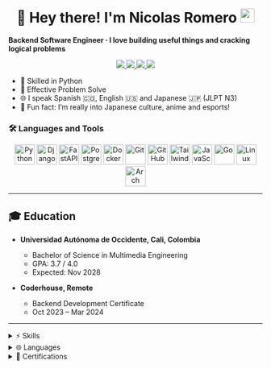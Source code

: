 <h1 align="center" > 👋 Hey there! I'm Nicolas Romero <img src="https://emojis.slackmojis.com/emojis/images/1531849430/4246/blob-sunglasses.gif?1531849430" width="28"/></h1>

<p align="center">
  
  <strong>Backend Software Engineer · I love building useful things and cracking logical problems</strong>
</p>

<p align="center">

<a href="https://leetcode.com/u/kruznicolas" target="_blank">
    <img src="https://img.shields.io/badge/LeetCode-%23FFA116.svg?style=for-the-badge&logo=leetcode&logoColor=black" />
</a>

<a href="https://www.linkedin.com/in/kruznicolas" target="_blank">
    <img src="https://img.shields.io/badge/LinkedIn-%230077B5.svg?style=for-the-badge&logo=linkedin&logoColor=white" />
</a>

<a href="https://portfoliokruzn.netlify.app" target="_blank">
    <img src="https://img.shields.io/badge/Portfolio-%231C1C1C.svg?style=for-the-badge&logo=About.me&logoColor=white" />
</a>

<a href="mailto:kruznicolas@gmail.com">
    <img src="https://img.shields.io/badge/Gmail-%23D14836.svg?style=for-the-badge&logo=gmail&logoColor=white" />
</a>

</p>

<ul>
    <li> 🐍 Skilled in Python </li>
    <li> 🎯 Effective Problem Solve </li>
    <li> 🌐 I speak Spanish 🇨🇴, English 🇺🇸 and Japanese 🇯🇵 (JLPT N3)  </li>
    <li> 🎌 Fun fact: I’m really into Japanese culture, anime and esports! </li>
</ul>

### 🛠️ Languages and Tools

<p align="center">
  <!-- Python -->
  <img src="https://cdn.jsdelivr.net/gh/devicons/devicon/icons/python/python-original.svg" width="40" alt="Python" />

  <!-- Django -->
  <img src="https://cdn.jsdelivr.net/gh/devicons/devicon/icons/django/django-plain.svg" width="40" alt="Django" />

  <!-- FastAPI (no en devicon, usamos link externo) -->
  <img src="https://fastapi.tiangolo.com/img/logo-margin/logo-teal.png" width="40" alt="FastAPI" />

   <!-- PostgreSQL -->
  <img src="https://cdn.jsdelivr.net/gh/devicons/devicon/icons/postgresql/postgresql-original.svg" width="40" alt="PostgreSQL" />

  <!-- Docker -->
  <img src="https://cdn.jsdelivr.net/gh/devicons/devicon/icons/docker/docker-original.svg" width="40" alt="Docker" />

  <!-- Git -->
  <img src="https://cdn.jsdelivr.net/gh/devicons/devicon/icons/git/git-original.svg" width="40" alt="Git" />

  <!-- GitHub -->
  <img src="https://cdn.jsdelivr.net/gh/devicons/devicon/icons/github/github-original.svg" width="40" alt="GitHub" />

  <!-- Tailwind -->
  <img src="https://cdn.jsdelivr.net/gh/devicons/devicon@latest/icons/tailwindcss/tailwindcss-original.svg" width="40" alt="Tailwind CSS" />

  <!-- JavaScript -->
  <img src="https://cdn.jsdelivr.net/gh/devicons/devicon/icons/javascript/javascript-original.svg" width="40" alt="JavaScript" />

  <!-- Go -->
  <img src="https://cdn.jsdelivr.net/gh/devicons/devicon/icons/go/go-original.svg" width="40" alt="Go" />

  <!-- Linux -->
  <img src="https://cdn.jsdelivr.net/gh/devicons/devicon/icons/linux/linux-original.svg" width="40" alt="Linux" />

  <!-- Arch Linux -->
  <img src="https://cdn.jsdelivr.net/gh/devicons/devicon/icons/archlinux/archlinux-original.svg" width="40" alt="Arch Linux" />
</p>

---

## 🎓 Education

- **Universidad Autónoma de Occidente, Cali, Colombia**

  - Bachelor of Science in Multimedia Engineering
  - GPA: 3.7 / 4.0
  - Expected: Nov 2028

- **Coderhouse, Remote**
  - Backend Development Certificate
  - Oct 2023 – Mar 2024

---

<details>
  <summary>⚡ Skills</summary>

- Self-discipline
- Problem-solving
- Communication
- Attention to detail
- Teamwork
- Creativity
- Adaptability

</details>

<details>
  <summary>🌐 Languages</summary>

- Spanish: Native
- English: Advanced (B2–C1)
- Japanese: Intermediate (JLPT N3)

</details>

<details>
  <summary>📜 Certifications</summary>

- [PostgreSQL Course](https://platzi.com/p/SombraAkai/curso/12074-course/diploma/detalle/)

- [FastAPI Course](https://platzi.com/p/SombraAkai/curso/11190-course/diploma/detalle/)

- [Django REST Framework](https://platzi.com/p/SombraAkai/curso/10728-course/diploma/detalle/)

- [Django Course](https://platzi.com/p/SombraAkai/curso/9574-course/diploma/detalle/)

- [Database Fundamentals](https://platzi.com/p/SombraAkai/curso/11973-course/diploma/detalle/)

- [Software Architecture Fundamentals](https://platzi.com/p/SombraAkai/curso/12061-course/diploma/detalle/)

- [Python from Zero](https://certificados.midudev.com/d102888c-ed28-45de-bc0b-8f5dd1c95dd6.pdf)

- [Backend Development](https://pub.coderhouse.com/legacy-certificates/6616dfa9d362da59c469d0fa?lang=es)

- [Javascript](https://pub.coderhouse.com/legacy-certificates/6553350f45793fa1a85e77f6?lang=es)

- [Web Development](https://pub.coderhouse.com/legacy-certificates/64e4bd3304bdcb99d842ec6c?lang=es)

</details>
